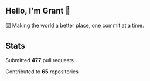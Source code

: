 ## Hello, I'm Grant 👋

⌨️  Making the world a better place, one commit at a time.


## Stats

Submitted **477** pull requests

Contributed to **65** repositories
